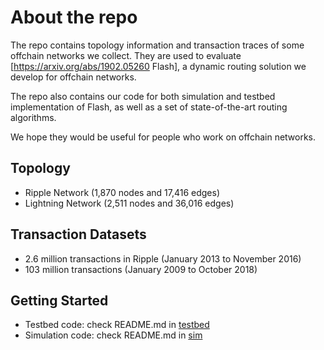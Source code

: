 # About the repo

The repo contains topology information and transaction traces of some offchain networks we collect. They are used to evaluate [https://arxiv.org/abs/1902.05260 Flash], a dynamic routing solution we develop for offchain networks. 

The repo also contains our code for both simulation and testbed implementation of Flash, as well as a set of state-of-the-art routing algorithms.

We hope they would be useful for people who work on offchain networks.

## Topology
* Ripple Network (1,870 nodes and 17,416 edges) 
* Lightning Network (2,511 nodes and 36,016 edges)

## Transaction Datasets
* 2.6 million transactions in Ripple (January 2013 to November 2016)
* 103 million transactions (January 2009 to October 2018)

## Getting Started 

* Testbed code: check README.md in [testbed](testbed)
* Simulation code: check README.md in [sim](sim)
